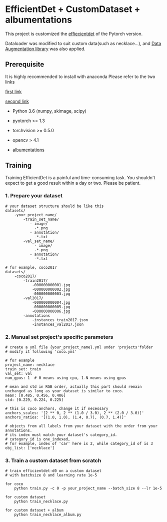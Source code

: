 # EfficientDet + CustomDataset + albumentations

This project is customized the [effiecientdet](https://github.com/zylo117/Yet-Another-EfficientDet-Pytorch) of the Pytorch version.

Dataloader was modified to suit custom data(such as necklace...), and [Data Augmentation library](https://github.com/albumentations-team/albumentations) was also applied.



## Prerequisite

It is highly recommended to install with anaconda
Please refer to the two links

[first link](https://github.com/albumentations-team/albumentations)

[second link](https://github.com/zylo117/Yet-Another-EfficientDet-Pytorch)

* Python 3.6 (numpy, skimage, scipy)

* pyotorch >= 1.3

* torchvision >= 0.5.0

* opencv > 4.1

* [albumentations](https://github.com/albumentations-team/albumentations)



## Training

Training EfficientDet is a painful and time-consuming task. You shouldn't expect to get a good result within a day or two. Please be patient.


### 1. Prepare your dataset

    # your dataset structure should be like this
    datasets/
        -your_project_name/
            -train_set_name/
               - image/
                 -*.png
               - annotation/
                 -*.txt
            -val_set_name/
                 - image/
                 -*.png
               - annotation/
                 -*.txt
      
    # for example, coco2017
    datasets/
        -coco2017/
            -train2017/
                -000000000001.jpg
                -000000000002.jpg
                -000000000003.jpg
            -val2017/
                -000000000004.jpg
                -000000000005.jpg
                -000000000006.jpg
            -annotations
                -instances_train2017.json
                -instances_val2017.json

### 2. Manual set project's specific parameters

    # create a yml file {your_project_name}.yml under 'projects'folder 
    # modify it following 'coco.yml'
     
    # for example
    project_name: necklace
    train_set: train
    val_set: val
    num_gpus: 1  # 0 means using cpu, 1-N means using gpus 
    
    # mean and std in RGB order, actually this part should remain unchanged as long as your dataset is similar to coco.
    mean: [0.485, 0.456, 0.406]
    std: [0.229, 0.224, 0.225]
    
    # this is coco anchors, change it if necessary
    anchors_scales: '[2 ** 0, 2 ** (1.0 / 3.0), 2 ** (2.0 / 3.0)]'
    anchors_ratios: '[(1.0, 1.0), (1.4, 0.7), (0.7, 1.4)]'
    
    # objects from all labels from your dataset with the order from your annotations.
    # its index must match your dataset's category_id.
    # category_id is one_indexed,
    # for example, index of 'car' here is 2, while category_id of is 3
    obj_list: ['necklace']


### 3. Train a custom dataset from scratch

    # train efficientdet-d0 on a custom dataset 
    # with batchsize 8 and learning rate 1e-5
    
    for coco
        python train.py -c 0 -p your_project_name --batch_size 8 --lr 1e-5
    
    for custom dataset
        python train_necklace.py
        
    for custom dataset + album
        python train_necklace_album.py



 
